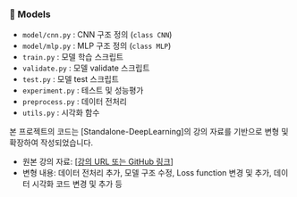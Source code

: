 ### 🧠 Models
- `model/cnn.py` : CNN 구조 정의 (`class CNN`)
- `model/mlp.py` : MLP 구조 정의 (`class MLP`)
- `train.py` : 모델 학습 스크립트
- `validate.py` : 모델 validate 스크립트
- `test.py` : 모델 test 스크립트
- `experiment.py` : 테스트 및 성능평가
- `preprocess.py` : 데이터 전처리
- `utils.py` : 시각화 함수

본 프로젝트의 코드는 [Standalone-DeepLearning]의 강의 자료를 기반으로 변형 및 확장하여 작성되었습니다.

- 원본 강의 자료: [[강의 URL 또는 GitHub 링크](https://github.com/heartcored98/Standalone-DeepLearning/blob/master/Lec5/Lab7_CIFAR-10_with_CNN.ipynb)]
- 변형 내용: 데이터 전처리 추가, 모델 구조 수정, Loss function 변경 및 추가, 데이터 시각화 코드 변경 및 추가 등
